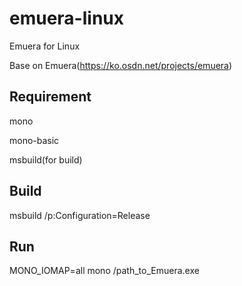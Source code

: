 # emuera-linux

Emuera for Linux

Base on Emuera(https://ko.osdn.net/projects/emuera)


## Requirement

mono

mono-basic

msbuild(for build)


## Build

msbuild /p:Configuration=Release


## Run

MONO_IOMAP=all mono /path_to_Emuera.exe
